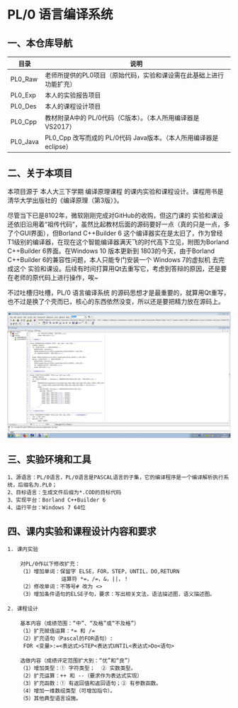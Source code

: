 # PL/0 语言编译系统

## 一、本仓库导航

| 目录 | 说明 |
| - | - |
| PL0_Raw | 老师所提供的PL0项目（原始代码，实验和课设需在此基础上进行功能扩充） |
| PL0_Exp | 本人的实验报告项目 |
| PL0_Des | 本人的课程设计项目 |
| PL0_Cpp | 教材附录A中的 PL/0代码（C版本）。（本人所用编译器是 VS2017） |
| PL0_Java | PL0_Cpp 改写而成的 PL/0代码 Java版本。（本人所用编译器是 eclipse） |

## 二、关于本项目

本项目源于 本人大三下学期 编译原理课程 的课内实验和课程设计。课程用书是 清华大学出版社的《编译原理（第3版）》。

尽管当下已是8102年，微软刚刚完成对GitHub的收购，但这门课的 实验和课设 还依旧沿用着“祖传代码”，虽然比起教材后面的源码要好一点（真的只是一点，多了个GUI界面），但Borland C++Builder 6 这个编译器实在是太旧了，作为曾经 T1级别的编译器，在现在这个智能编译器满天飞的时代高下立见，附图为Borland C++Builder 6界面。在Windows 10 版本更新到 1803的今天，由于Borland C++Builder 6的兼容性问题，本人只能专门安装一个 Windows 7的虚拟机 去完成这个 实验和课设。后续有时间打算用Qt去重写它，考虑到答辩的原因，还是要在老师的原代码上进行操作，唉~

不过吐槽归吐槽，PL/0 语言编译系统 的源码思想才是最重要的，就算用Qt重写，也不过是换了个壳而已，核心的东西依然没变，所以还是要把精力放在源码上。

![](cbc.png)

## 三、实验环境和工具

	1、源语言：PL/0语言，PL/0语言是PASCAL语言的子集，它的编译程序是一个编译解析执行系统，后缀名为.PL0；
	2、目标语言：生成文件后缀为*.COD的目标代码 
	3、实现平台：Borland C++Builder 6 
	4、运行平台：Windows 7 64位 

## 四、课内实验和课程设计内容和要求
 
	1. 课内实验

		对PL/0作以下修改扩充：
		（1）增加单词：保留字 ELSE，FOR，STEP，UNTIL，DO,RETURN 
		             运算符 *=，/=，&，||，！  
		（2）修改单词：不等号# 改为 <>
		（3）增加条件语句的ELSE子句，要求：写出相关文法，语法描述图，语义描述图。
	 
	2. 课程设计

		基本内容（成绩范围：“中”、“及格”或“不及格”）
		（1）扩充赋值运算：*= 和 /=
		（2）扩充语句（Pascal的FOR语句）:
		 FOR <变量>:=<表达式>STEP<表达式UNTIL<表达式>Do<语句>
	 
		选做内容（成绩评定范围扩大到：“优”和“良”）
		（1）增加类型：① 字符类型；  ② 实数类型。
		（2）扩充运算：++ 和 --（要求作为表达式实现） 
		（3）扩充函数：① 有返回值和返回语句；② 有参数函数。   
		（4）增加一维数组类型（可增加指令）。   
		（5）其他典型语言设施。         
